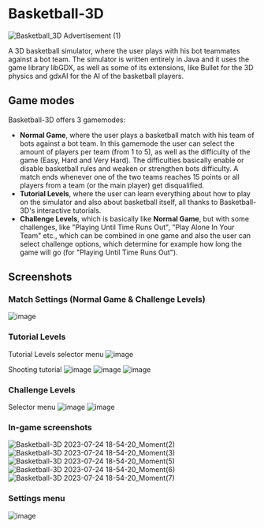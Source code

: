 # Basketball-3D
![Basketball_3D Advertisement (1)](https://github.com/vsl700/Basketball-3D/assets/51147745/4b481d65-bb2e-4381-81db-a678eb70a1a2)

A 3D basketball simulator, where the user plays with his bot teammates against a bot team. The simulator is written entirely in Java and it uses the game library libGDX, as well as some of its extensions, like Bullet for
the 3D physics and gdxAI for the AI of the basketball players.

## Game modes
Basketball-3D offers 3 gamemodes:
- <b>Normal Game</b>, where the user plays a basketball match with his team of bots against a bot team. In this gamemode the user can select the amount of players per team (from 1 to 5), as well as the difficulty of the game (Easy, Hard and Very Hard). The difficulties basically enable or disable basketball rules and weaken or strengthen bots difficulty. A match ends whenever one of the two teams reaches 15 points or all players from a team (or the main player) get disqualified.
- <b>Tutorial Levels</b>, where the user can learn everything about how to play on the simulator and also about basketball itself, all thanks to Basketball-3D's interactive tutorials.
- <b>Challenge Levels</b>, which is basically like <b>Normal Game</b>, but with some challenges, like "Playing Until Time Runs Out", "Play Alone In Your Team" etc., which can be combined in one game and also the user can select challenge options, which determine for example how long the game will go (for "Playing Until Time Runs Out").

## Screenshots
### Match Settings (Normal Game & Challenge Levels)
![image](https://github.com/vsl700/Basketball-3D/assets/51147745/678483f3-6fa0-4e41-8552-3adaef1213c7)

### Tutorial Levels
Tutorial Levels selector menu
![image](https://github.com/vsl700/Basketball-3D/assets/51147745/43e34d86-6439-4461-b0d6-12256f799d9e)

Shooting tutorial
![image](https://github.com/vsl700/Basketball-3D/assets/51147745/73b9fe3f-a98c-4a7b-bf8f-18ee96842e74)
![image](https://github.com/vsl700/Basketball-3D/assets/51147745/9f7c425d-7b69-4de1-9a4f-2927bb9afebf)
![image](https://github.com/vsl700/Basketball-3D/assets/51147745/f7c2bd7c-7737-4061-923d-6555887f4886)

### Challenge Levels
Selector menu
![image](https://github.com/vsl700/Basketball-3D/assets/51147745/b110fe10-796f-4678-9638-b32780bfc439)
![image](https://github.com/vsl700/Basketball-3D/assets/51147745/cccf3d1e-f330-4c7b-a298-692905c03621)

### In-game screenshots
![Basketball-3D 2023-07-24 18-54-20_Moment(2)](https://github.com/vsl700/Basketball-3D/assets/51147745/d3db0884-39b9-43b8-a602-b5be4251e1c3)
![Basketball-3D 2023-07-24 18-54-20_Moment(3)](https://github.com/vsl700/Basketball-3D/assets/51147745/60e0a9af-a3c8-416c-acd7-fa8bab9b1ceb)
![Basketball-3D 2023-07-24 18-54-20_Moment(5)](https://github.com/vsl700/Basketball-3D/assets/51147745/14aad42b-7f76-4b59-a6be-1076a20ae350)
![Basketball-3D 2023-07-24 18-54-20_Moment(6)](https://github.com/vsl700/Basketball-3D/assets/51147745/3c99a93b-8903-497a-8e76-713e6d1640fb)
![Basketball-3D 2023-07-24 18-54-20_Moment(7)](https://github.com/vsl700/Basketball-3D/assets/51147745/8c266098-1a79-400e-82de-1d27fead3ade)

### Settings menu
![image](https://github.com/vsl700/Basketball-3D/assets/51147745/ee507a91-7515-4994-9731-89dfcda0ac80)


